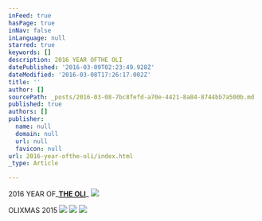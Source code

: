 ```yaml
---
inFeed: true
hasPage: true
inNav: false
inLanguage: null
starred: true
keywords: []
description: 2016 YEAR OFTHE OLI
datePublished: '2016-03-09T02:23:49.928Z'
dateModified: '2016-03-08T17:26:17.002Z'
title: ''
author: []
sourcePath: _posts/2016-03-08-7bc8fefd-a70e-4421-8a84-8744bb7a500b.md
published: true
authors: []
publisher:
  name: null
  domain: null
  url: null
  favicon: null
url: 2016-year-ofthe-oli/index.html
_type: Article

---
```

2016 YEAR OF_[**THE OLI**][0]_
![](https://the-grid-user-content.s3-us-west-2.amazonaws.com/edcce28b-881f-48af-ba1b-f4bb8f528d67.jpg)

OLIXMAS 2015
![](https://imgflo.herokuapp.com/graph/vahj1ThiexotieMo/56c657fbde99b4181d364f5e322053d7/passthrough.jpg?height=600&input=https%3A%2F%2Fthe-grid-user-content.s3-us-west-2.amazonaws.com%2F923c598e-7665-422f-a6fc-afabfb6c92e3.jpg)
![](https://imgflo.herokuapp.com/graph/vahj1ThiexotieMo/286abbfd4733b187eea3835b87925f07/passthrough.jpg?height=600&input=https%3A%2F%2Fthe-grid-user-content.s3-us-west-2.amazonaws.com%2Ff5c1c7a6-e01b-4312-bffe-161b07442d36.jpg)
![](https://the-grid-user-content.s3-us-west-2.amazonaws.com/a7794766-94aa-4b3f-b2aa-7f67cd69b7b1.jpg)

[0]: null